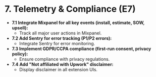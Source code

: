# 7. Telemetry & Compliance (E7)

- **7.1 Integrate Mixpanel for all key events (install, estimate, SOW, upsell):**
  - Track all major user actions in Mixpanel.
- **7.2 Add Sentry for error tracking (P1/P2 errors):**
  - Integrate Sentry for error monitoring.
- **7.3 Implement GDPR/CCPA compliance (first-run consent, privacy policy):**
  - Ensure compliance with privacy regulations.
- **7.4 Add "Not affiliated with Upwork" disclaimer:**
  - Display disclaimer in all extension UIs. 